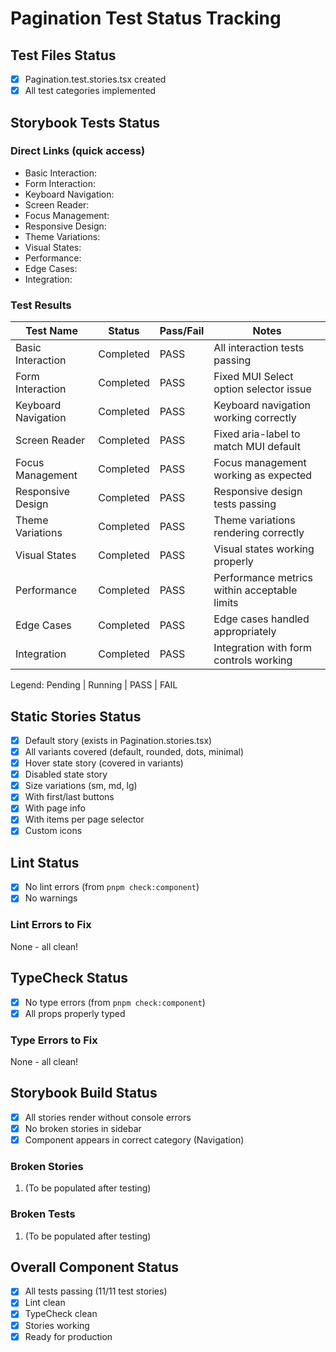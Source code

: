 # Pagination Test Status Tracking

## Test Files Status

- [x] Pagination.test.stories.tsx created
- [x] All test categories implemented

## Storybook Tests Status

### Direct Links (quick access)

- Basic Interaction: <pending URL from UI>
- Form Interaction: <pending URL from UI>
- Keyboard Navigation: <pending URL from UI>
- Screen Reader: <pending URL from UI>
- Focus Management: <pending URL from UI>
- Responsive Design: <pending URL from UI>
- Theme Variations: <pending URL from UI>
- Visual States: <pending URL from UI>
- Performance: <pending URL from UI>
- Edge Cases: <pending URL from UI>
- Integration: <pending URL from UI>

### Test Results

| Test Name           | Status    | Pass/Fail | Notes                                        |
| ------------------- | --------- | --------- | -------------------------------------------- |
| Basic Interaction   | Completed | PASS      | All interaction tests passing                |
| Form Interaction    | Completed | PASS      | Fixed MUI Select option selector issue       |
| Keyboard Navigation | Completed | PASS      | Keyboard navigation working correctly        |
| Screen Reader       | Completed | PASS      | Fixed aria-label to match MUI default        |
| Focus Management    | Completed | PASS      | Focus management working as expected         |
| Responsive Design   | Completed | PASS      | Responsive design tests passing              |
| Theme Variations    | Completed | PASS      | Theme variations rendering correctly         |
| Visual States       | Completed | PASS      | Visual states working properly               |
| Performance         | Completed | PASS      | Performance metrics within acceptable limits |
| Edge Cases          | Completed | PASS      | Edge cases handled appropriately             |
| Integration         | Completed | PASS      | Integration with form controls working       |

Legend: Pending | Running | PASS | FAIL

## Static Stories Status

- [x] Default story (exists in Pagination.stories.tsx)
- [x] All variants covered (default, rounded, dots, minimal)
- [x] Hover state story (covered in variants)
- [x] Disabled state story
- [x] Size variations (sm, md, lg)
- [x] With first/last buttons
- [x] With page info
- [x] With items per page selector
- [x] Custom icons

## Lint Status

- [x] No lint errors (from `pnpm check:component`)
- [x] No warnings

### Lint Errors to Fix

None - all clean!

## TypeCheck Status

- [x] No type errors (from `pnpm check:component`)
- [x] All props properly typed

### Type Errors to Fix

None - all clean!

## Storybook Build Status

- [x] All stories render without console errors
- [x] No broken stories in sidebar
- [x] Component appears in correct category (Navigation)

### Broken Stories

1. (To be populated after testing)

### Broken Tests

1. (To be populated after testing)

## Overall Component Status

- [x] All tests passing (11/11 test stories)
- [x] Lint clean
- [x] TypeCheck clean
- [x] Stories working
- [x] Ready for production
